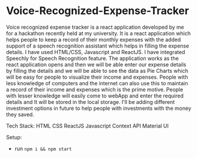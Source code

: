 # Voice-Recognized-Expense-Tracker

Voice recognized expense tracker is a react application developed by me for a hackathon recently held at my university. It is a react application which helps people to keep a record of their monthly expenses with the added support of a speech recognition assistant which helps in filling the expense details. I have used HTML/CSS, Javascript and ReactJS. I have integrated Speechly for Speech Recognition feature. The application works as the react application opens and then we will be able enter our expense details by filling the details and we will be able to see the data as Pie Charts which will be easy for people to visualize their income and expenses. People with less knowledge of computers and the internet can also use this to maintain a record of their income and expenses which is the prime motive. People with lesser knowledge will easily come to webApp and enter the required details and It will be stored in the local storage.  I'll be adding different investment options in future to help people with investments with the money they saved. 

Tech Stack:
HTML
CSS
ReactJS
Javascript
Context API
Material UI


Setup:
- run ```npm i && npm start```
